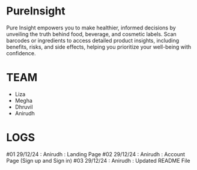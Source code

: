 # PureInsight

Pure Insight empowers you to make healthier, informed decisions by unveiling the truth behind food, beverage, and cosmetic labels. Scan barcodes or ingredients to access detailed product insights, including benefits, risks, and side effects, helping you prioritize your well-being with confidence.


# TEAM

- Liza
- Megha
- Dhruvil
- Anirudh 



# LOGS

#01 29/12/24 : Anirudh : Landing Page
#02 29/12/24 : Anirudh : Account Page (Sign up and Sign in)
#03 29/12/24 : Anirudh : Updated README File